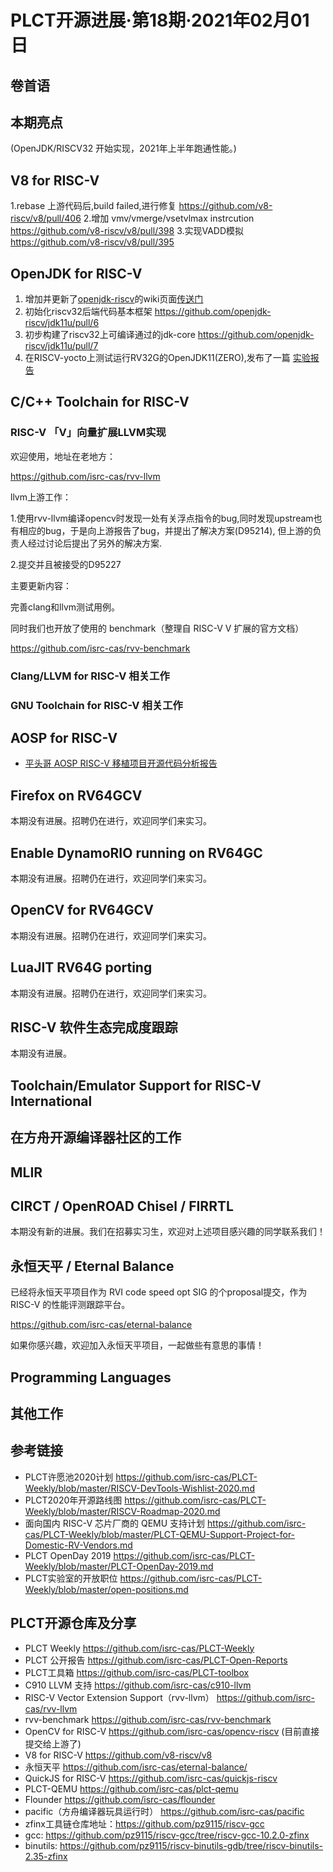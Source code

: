 # PLCT开源进展·第18期·2021年02月01日

## 卷首语

## 本期亮点

(OpenJDK/RISCV32 开始实现，2021年上半年跑通性能。)

## V8 for RISC-V
1.rebase 上游代码后,build failed,进行修复 
https://github.com/v8-riscv/v8/pull/406
2.增加 vmv/vmerge/vsetvlmax instrcution 
https://github.com/v8-riscv/v8/pull/398
3.实现VADD模拟
https://github.com/v8-riscv/v8/pull/395

## OpenJDK for RISC-V

1. 增加并更新了[openjdk-riscv](https://github.com/openjdk-riscv/jdk11u)的wiki页面[传送门](https://github.com/openjdk-riscv/jdk11u/wiki)
2. 初始化riscv32后端代码基本框架 https://github.com/openjdk-riscv/jdk11u/pull/6
3. 初步构建了riscv32上可编译通过的jdk-core https://github.com/openjdk-riscv/jdk11u/pull/7  
4. 在RISCV-yocto上测试运行RV32G的OpenJDK11(ZERO),发布了一篇 [实验报告](https://zhuanlan.zhihu.com/p/347698335)

## C/C++ Toolchain for RISC-V

### RISC-V 「V」向量扩展LLVM实现

欢迎使用，地址在老地方：

https://github.com/isrc-cas/rvv-llvm

llvm上游工作：

1.使用rvv-llvm编译opencv时发现一处有关浮点指令的bug,同时发现upstream也有相应的bug，于是向上游报告了bug，并提出了解决方案(D95214), 但上游的负责人经过讨论后提出了另外的解决方案.

2.提交并且被接受的D95227

主要更新内容：

完善clang和llvm测试用例。

同时我们也开放了使用的 benchmark（整理自 RISC-V V 扩展的官方文档）

https://github.com/isrc-cas/rvv-benchmark

### Clang/LLVM for RISC-V 相关工作

### GNU Toolchain for RISC-V 相关工作

## AOSP for RISC-V

- [平头哥 AOSP RISC-V 移植项目开源代码分析报告](https://www.bilibili.com/video/BV1Bp4y1W7Yy)

## Firefox on RV64GCV

本期没有进展。招聘仍在进行，欢迎同学们来实习。

## Enable DynamoRIO running on RV64GC

本期没有进展。招聘仍在进行，欢迎同学们来实习。

## OpenCV for RV64GCV

本期没有进展。招聘仍在进行，欢迎同学们来实习。

## LuaJIT RV64G porting

本期没有进展。招聘仍在进行，欢迎同学们来实习。

## RISC-V 软件生态完成度跟踪

本期没有进展。

## Toolchain/Emulator Support for RISC-V International

## 在方舟开源编译器社区的工作

## MLIR


## CIRCT / OpenROAD Chisel / FIRRTL

本期没有新的进展。我们在招募实习生，欢迎对上述项目感兴趣的同学联系我们！

## 永恒天平 / Eternal Balance

已经将永恒天平项目作为 RVI code speed opt SIG 的个proposal提交，作为 RISC-V 的性能评测跟踪平台。

https://github.com/isrc-cas/eternal-balance

如果你感兴趣，欢迎加入永恒天平项目，一起做些有意思的事情！

## Programming Languages

## 其他工作

## 参考链接

- PLCT许愿池2020计划 https://github.com/isrc-cas/PLCT-Weekly/blob/master/RISCV-DevTools-Wishlist-2020.md
- PLCT2020年开源路线图 https://github.com/isrc-cas/PLCT-Weekly/blob/master/RISCV-Roadmap-2020.md
- 面向国内 RISC-V 芯片厂商的 QEMU 支持计划 https://github.com/isrc-cas/PLCT-Weekly/blob/master/PLCT-QEMU-Support-Project-for-Domestic-RV-Vendors.md
- PLCT OpenDay 2019 https://github.com/isrc-cas/PLCT-Weekly/blob/master/PLCT-OpenDay-2019.md
- PLCT实验室的开放职位 https://github.com/isrc-cas/PLCT-Weekly/blob/master/open-positions.md

## PLCT开源仓库及分享

- PLCT Weekly https://github.com/isrc-cas/PLCT-Weekly
- PLCT 公开报告 https://github.com/isrc-cas/PLCT-Open-Reports
- PLCT工具箱 https://github.com/isrc-cas/PLCT-toolbox
- C910 LLVM 支持 https://github.com/isrc-cas/c910-llvm
- RISC-V Vector Extension Support（rvv-llvm） https://github.com/isrc-cas/rvv-llvm
- rvv-benchmark https://github.com/isrc-cas/rvv-benchmark
- OpenCV for RISC-V https://github.com/isrc-cas/opencv-riscv (目前直接提交给上游了)
- V8 for RISC-V https://github.com/v8-riscv/v8
- 永恒天平 https://github.com/isrc-cas/eternal-balance/
- QuickJS for RISC-V https://github.com/isrc-cas/quickjs-riscv
- PLCT-QEMU https://github.com/isrc-cas/plct-qemu
- Flounder https://github.com/isrc-cas/flounder
- pacific（方舟编译器玩具运行时） https://github.com/isrc-cas/pacific
- zfinx工具链仓库地址：https://github.com/pz9115/riscv-gcc
- gcc: https://github.com/pz9115/riscv-gcc/tree/riscv-gcc-10.2.0-zfinx
- binutils: https://github.com/pz9115/riscv-binutils-gdb/tree/riscv-binutils-2.35-zfinx
